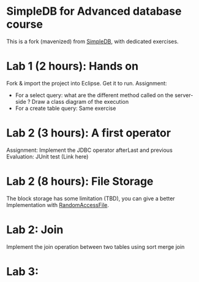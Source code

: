 # SimpleDB for Advanced database course

This is a fork (mavenized) from [SimpleDB](http://www.cs.bc.edu/~sciore/simpledb/intro.html), with dedicated exercises.

# Lab 1 (2 hours): Hands on

Fork & import the project into Eclipse. Get it to run. 
Assignment: 
* For a select query: what are the different method called on the server-side ? Draw a class diagram of the execution
* For a create table query: Same exercise

# Lab 2 (3 hours): A first operator

Assignment: Implement the JDBC operator afterLast and previous
Evaluation: JUnit test (Link here)

# Lab 2 (8  hours): File Storage

The block storage has some limitation (TBD), you can give a better Implementation with [RandomAccessFile](https://docs.oracle.com/javase/7/docs/api/java/io/RandomAccessFile.html).

# Lab 2: Join

Implement the join operation between two tables using sort merge join

# Lab 3: 
